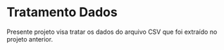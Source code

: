 # Tratamento Dados

Presente projeto visa tratar os dados do arquivo CSV que foi extraído no projeto anterior.
